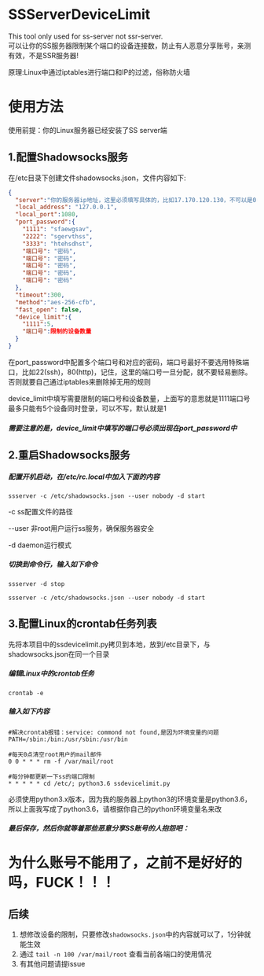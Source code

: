 # SSServerDeviceLimit
This tool only used for ss-server not ssr-server.     
可以让你的SS服务器限制某个端口的设备连接数，防止有人恶意分享账号，亲测有效，不是SSR服务器!
<p>原理:Linux中通过iptables进行端口和IP的过滤，俗称防火墙

# 使用方法
使用前提：你的Linux服务器已经安装了SS server端

## 1.配置Shadowsocks服务
在/etc目录下创建文件shadowsocks.json，文件内容如下:
```json
{
  "server":"你的服务器ip地址，这里必须填写具体的，比如17.170.120.130，不可以是0.0.0.0或者127.0.0.1",
  "local_address": "127.0.0.1",
  "local_port":1080,
  "port_password":{
    "1111": "sfaewgsav",
    "2222": "sgervthss",
    "3333": "htehsdhst",
    "端口号": "密码",
    "端口号": "密码",
    "端口号": "密码",
    "端口号": "密码",
    "端口号": "密码"
  },
  "timeout":300,
  "method":"aes-256-cfb",
  "fast_open": false,
  "device_limit":{
    "1111":5,
    "端口号":限制的设备数量
  }
}
```
<p>在port_password中配置多个端口号和对应的密码，端口号最好不要选用特殊端口，比如22(ssh)，80(http)，记住，这里的端口号一旦分配，就不要轻易删除。否则就要自己通过iptables来删除掉无用的规则
<p>device_limit中填写需要限制的端口号和设备数量，上面写的意思就是1111端口号最多只能有5个设备同时登录，可以不写，默认就是1

##### 需要注意的是，device_limit中填写的端口号必须出现在port_password中

## 2.重启Shadowsocks服务
##### 配置开机启动，在/etc/rc.local中加入下面的内容
```commandline
ssserver -c /etc/shadowsocks.json --user nobody -d start
```
<p>-c ss配置文件的路径
<p>--user 非root用户运行ss服务，确保服务器安全
<p>-d daemon运行模式

##### 切换到命令行，输入如下命令
```commandline
ssserver -d stop

ssserver -c /etc/shadowsocks.json --user nobody -d start
```

## 3.配置Linux的crontab任务列表
先将本项目中的ssdevicelimit.py拷贝到本地，放到/etc目录下，与shadowsocks.json在同一个目录
##### 编辑Linux中的crontab任务
```commandline
crontab -e
```
##### 输入如下内容
```commandline
#解决crontab报错：service: commond not found,是因为环境变量的问题
PATH=/sbin:/bin:/usr/sbin:/usr/bin

#每天0点清空root用户的mail邮件
0 0 * * * rm -f /var/mail/root

#每分钟都更新一下ss的端口限制
* * * * * cd /etc/; python3.6 ssdevicelimit.py
```
<p>必须使用python3.x版本，因为我的服务器上python3的环境变量是python3.6，所以上面我写成了python3.6，请根据你自己的python环境变量名来改

##### 最后保存，然后你就等着那些恶意分享SS账号的人抱怨吧：
# 为什么账号不能用了，之前不是好好的吗，FUCK！！！

## 后续
1. 想修改设备的限制，只要修改```shadowsocks.json```中的内容就可以了，1分钟就能生效
2. 通过 ```tail -n 100 /var/mail/root``` 查看当前各端口的使用情况
3. 有其他问题请提issue
